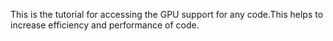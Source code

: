 This is the tutorial for accessing the GPU support for any code.This helps to increase efficiency and performance of code.
